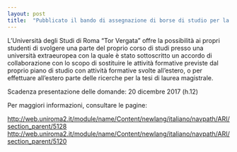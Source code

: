 ```yaml
---
layout: post
title:  "Pubblicato il bando di assegnazione di borse di studio per la Mobilità extraeuropea degli studenti a"
---
```


L’Università degli Studi di Roma “Tor Vergata” offre la possibilità ai propri studenti di svolgere una parte del proprio corso di studi presso una università extraeuropea con la quale è stato sottoscritto un accordo di collaborazione con lo scopo di sostituire le attività formative previste dal proprio piano di studio con attività formative svolte all’estero, o per effettuare all’estero parte delle ricerche per la tesi di laurea magistrale.


Scadenza presentazione delle domande: 20 dicembre 2017 (h.12)


Per maggiori informazioni, consultare le pagine:

<http://web.uniroma2.it/module/name/Content/newlang/italiano/navpath/ARI/section_parent/5128>
<http://web.uniroma2.it/module/name/Content/newlang/italiano/navpath/ARI/section_parent/5120>
